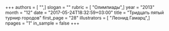 +++
authors = [ "",]
slogan = ""
rubric = [ "Олимпиады",]
year = "2013"
month = "12"
date = "2017-05-24T18:32:59+03:00"
title = "Тридцать пятый турнир городов"
first_page = "28"
illustrators = [ "Леонид Гамарц",]
npages = "1"
in_sample = false
+++
